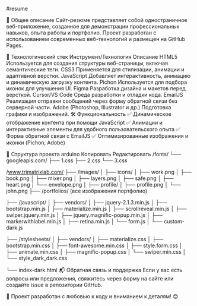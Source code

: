 #resume

📌 Общее описание
Сайт-резюме представляет собой одностраничное веб-приложение, созданное для демонстрации профессиональных навыков, опыта работы и портфолио. Проект разработан с использованием современных веб-технологий и размещен на GitHub Pages.

🔧 Технологический стек
Инструмент/Технология	Описание
HTML5	Используется для создания структуры веб-страницы, включая семантические теги.
CSS3	Применяется для стилизации, анимации и адаптивной верстки.
JavaScript	Добавляет интерактивность, анимацию и динамическую загрузку контента.
Pichon	Используется для подбора иконок для улучшения UI.
Figma	Разработка дизайна и макетов перед версткой.
Cursor/VS Code	Среда разработки и отладки кода.
EmailJS	Реализация отправки сообщений через форму обратной связи без серверной части.
Adobe (Photoshop, Illustrator и др.)	Подготовка графики и изображений.
🛠 Функциональность
✅ Динамическое отображение контента при помощи JavaScript
✅ Анимации и интерактивные элементы для удобного пользовательского опыта
✅ Форма обратной связи с EmailJS
✅ Оптимизированные изображения и иконки (Pichon, Adobe)

📂 Структура проекта
arduino
Копировать
Редактировать
/fonts/
└── googleapis.com/
    ├── 1.css
    ├── 2.css
    └── 3.css

/www.trimatrixlab.com/
├── /images/
│   ├── icons/
│   ├── work.png
│   ├── book.png
│   ├── mixer.png
│   ├── layers.png
│   ├── safe.png
│   ├── heart.png
│   └── envelope.png
│   ├── profile/
│   ├── profile.png
│   └── john.png
├── /portfolios/  (все изображения портфолио)

├── /javascript/
│   ├── vendors/
│   ├── jquery-2.1.3.min.js
│   ├── bootstrap.min.js
│   ├── materialize.min.js
│   ├── scrollreveal.min.js
│   ├── swiper.jquery.min.js
│   ├── jquery.magnific-popup.min.js
│   ├── markerwithlabel.min.js
│   ├── retina.min.js
│   └── form.js
│   └── custom-dark.js

├── /stylesheets/
│   ├── vendors/
│   ├── materialize.css
│   ├── bootstrap.min.css
│   ├── font-awesome.min.css
│   ├── style.form.css
│   ├── animate.min.css
│   ├── magnific-popup.css
│   └── swiper.min.css
│   └── style_dark_dark.css

└── index-dark.html
📬 Обратная связь и поддержка
Если у вас есть вопросы или предложения, свяжитесь через форму на сайте или создайте issue в репозитории GitHub.

🚀 Проект разработан с любовью к коду и вниманием к деталям! 😊
